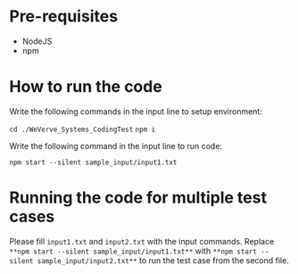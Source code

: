 # Pre-requisites
* NodeJS 
* npm

# How to run the code

Write the following commands in the input line to setup environment:

`cd ./WeVerve_Systems_CodingTest`
`npm i`

Write the following command in the input line to run code:

`npm start --silent sample_input/input1.txt`


 # Running the code for multiple test cases

 Please fill `input1.txt` and `input2.txt` with the input commands. Replace ``**npm start --silent sample_input/input1.txt**`` with ``**npm start --silent sample_input/input2.txt**`` to run the test case from the second file. 

